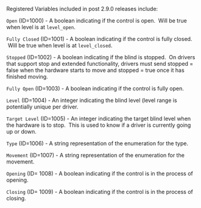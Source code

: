 
Registered Variables included in post 2.9.0 releases include:

`Open` (ID=1000) - A boolean indicating if the control is open.  Will be true when level is at `level_open`.

`Fully Closed` (ID=1001) - A boolean indicating if the control is fully closed.  Will be true when level is at `level_closed`.

`Stopped` (ID=1002) - A boolean indicating if the blind is stopped.  On drivers that support stop and extended functionality, drivers must send stopped = false when the hardware starts to move and stopped = true once it has finished moving.

`Fully Open` (ID=1003) - A boolean indicating if the control is fully open.

`Level` (ID=1004) - An integer indicating the blind level (level range is potentially unique per driver.

`Target Level` (ID=1005) - An integer indicating the target blind level when the hardware is to stop.  This is used to know if a driver is currently going up or down.

`Type` (ID=1006) - A string representation of the enumeration for the type.

`Movement` (ID=1007) - A string representation of the enumeration for the movement.

`Opening` (ID= 1008) - A boolean indicating if the control is in the process of opening.

`Closing` (ID= 1009) - A boolean indicating if the control is in the process of closing.

